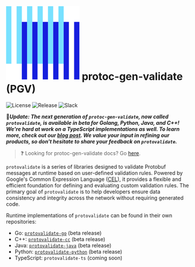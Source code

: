 # [![](./.github/buf-logo.svg)][buf] protoc-gen-validate (PGV)

![License](https://img.shields.io/github/license/bufbuild/protoc-gen-validate?color=blue)
![Release](https://img.shields.io/github/v/release/bufbuild/protoc-gen-validate?include_prereleases)
![Slack](https://img.shields.io/badge/slack-buf-%23e01563)

📣**_Update: The next generation of `protoc-gen-validate`, now called
`protovalidate`, is available in beta for Golang, Python, Java, and C++!
We're hard at work on a TypeScript implementations as well. To learn more, check out
our [blog post][pv-announce]. We value your input in refining our products, so
don't hesitate to share your feedback on `protovalidate`._**

> ❓ Looking for protoc-gen-validate docs? Go [here](docs.md).

`protovalidate` is a series of libraries designed to validate Protobuf messages at
runtime based on user-defined validation rules. Powered by Google's Common
Expression Language ([CEL][cel-spec]), it provides a
flexible and efficient foundation for defining and evaluating custom validation
rules. The primary goal of `protovalidate` is to help developers ensure data
consistency and integrity across the network without requiring generated code.

Runtime implementations of `protovalidate` can be found in their own repositories:

- Go: [`protovalidate-go`][pv-go] (beta release)
- C++: [`protovalidate-cc`][pv-cc] (beta release)
- Java: [`protovalidate-java`][pv-java] (beta release)
- Python: [`protovalidate-python`][pv-python] (beta release)
- TypeScript: `protovalidate-ts` (coming soon)

[buf]:             https://buf.build
[protoc-source]:   https://github.com/google/protobuf
[protoc-releases]: https://github.com/google/protobuf/releases
[pg*]:             https://github.com/bufbuild/protoc-gen-star
[re2]:             https://github.com/google/re2/wiki/Syntax
[wkts]:            https://developers.google.com/protocol-buffers/docs/reference/google.protobuf
[pv]:              https://github.com/bufbuild/protovalidate
[pv-go]:           https://github.com/bufbuild/protovalidate-go
[pv-java]:           https://github.com/bufbuild/protovalidate-java
[pv-cc]:           https://github.com/bufbuild/protovalidate-cc
[pv-python]:       https://github.com/bufbuild/protovalidate-python
[pv-announce]:     https://buf.build/blog/protoc-gen-validate-v1-and-v2/
[cel-spec]:     https://github.com/google/cel-spec
